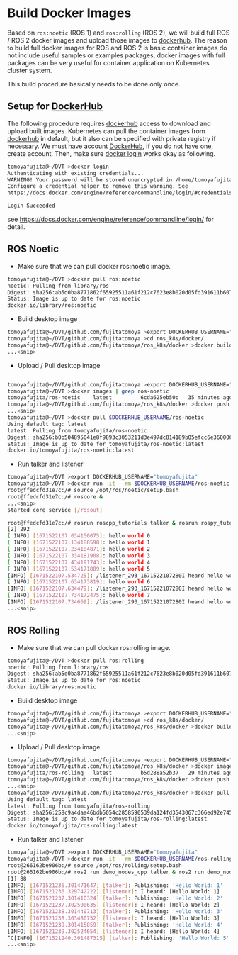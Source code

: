 # Build Docker Images

Based on `ros:noetic` (ROS 1) and `ros:rolling` (ROS 2), we will build full ROS / ROS 2 docker images and upload those images to [dockerhub](https://hub.docker.com/).
The reason to build full docker images for ROS and ROS 2 is basic container images do not include useful samples or examples packages, docker images with full packages can be very useful for container application on Kubernetes cluster system.

This build procedure basically needs to be done only once.

## Setup for [DockerHub](https://hub.docker.com/)

The following procedure requires [dockerhub](https://hub.docker.com/) access to download and upload built images.
Kubernetes can pull the container images from [dockerhub](https://hub.docker.com/) in default, but it also can be specified with private registry if necessary.
We must have account [DockerHub](https://hub.docker.com/), if you do not have one, create account.
Then, make sure [docker login](https://docs.docker.com/engine/reference/commandline/login/) works okay as following.

```bash
tomoyafujita@~/DVT >docker login
Authenticating with existing credentials...
WARNING! Your password will be stored unencrypted in /home/tomoyafujita/.docker/config.json.
Configure a credential helper to remove this warning. See
https://docs.docker.com/engine/reference/commandline/login/#credentials-store

Login Succeeded
```

see https://docs.docker.com/engine/reference/commandline/login/ for detail.

## ROS Noetic

- Make sure that we can pull docker ros:noetic image.

```bash
tomoyafujita@~/DVT >docker pull ros:noetic
noetic: Pulling from library/ros
Digest: sha256:ab5d0ba8771862f65925511a61f212c7623e8b020d05fd391611b6071e0e43c2
Status: Image is up to date for ros:noetic
docker.io/library/ros:noetic
```

- Build desktop image

```bash
tomoyafujita@~/DVT/github.com/fujitatomoya >export DOCKERHUB_USERNAME="tomoyafujita"
tomoyafujita@~/DVT/github.com/fujitatomoya >cd ros_k8s/docker/
tomoyafujita@~/DVT/github.com/fujitatomoya/ros_k8s/docker >docker build --rm -f Dockerfile.noetic -t $DOCKERHUB_USERNAME/ros-noetic .
...<snip>
```

- Upload / Pull desktop image

```bash

tomoyafujita@~/DVT/github.com/fujitatomoya >export DOCKERHUB_USERNAME="tomoyafujita"
tomoyafujita@~/DVT >docker images | grep ros-noetic
tomoyafujita/ros-noetic    latest         6cda625eb50c   35 minutes ago   3.44GB
tomoyafujita@~/DVT/github.com/fujitatomoya/ros_k8s/docker >docker push $DOCKERHUB_USERNAME/ros-noetic
...<snip>
tomoyafujita@~/DVT >docker pull $DOCKERHUB_USERNAME/ros-noetic
Using default tag: latest
latest: Pulling from tomoyafujita/ros-noetic
Digest: sha256:b0b504895041e8f9893c3053211d3e497dc814189b05efcc6e3600064a7a4833
Status: Image is up to date for tomoyafujita/ros-noetic:latest
docker.io/tomoyafujita/ros-noetic:latest
```

- Run talker and listener

```bash
tomoyafujita@~/DVT >export DOCKERHUB_USERNAME="tomoyafujita"
tomoyafujita@~/DVT >docker run -it --rm $DOCKERHUB_USERNAME/ros-noetic /bin/bash
root@ffedcfd31e7c:/# source /opt/ros/noetic/setup.bash
root@ffedcfd31e7c:/# roscore &
...<snip>
started core service [/rosout]

root@ffedcfd31e7c:/# rosrun roscpp_tutorials talker & rosrun rospy_tutorials listener.py
[2] 292
[ INFO] [1671522107.034150075]: hello world 0
[ INFO] [1671522107.134188598]: hello world 1
[ INFO] [1671522107.234184871]: hello world 2
[ INFO] [1671522107.334181908]: hello world 3
[ INFO] [1671522107.434191743]: hello world 4
[ INFO] [1671522107.534171889]: hello world 5
[INFO] [1671522107.534725]: /listener_293_1671522107280I heard hello world 5
[ INFO] [1671522107.634173819]: hello world 6
[INFO] [1671522107.634479]: /listener_293_1671522107280I heard hello world 6
[ INFO] [1671522107.734172475]: hello world 7
[INFO] [1671522107.734669]: /listener_293_1671522107280I heard hello world 7
...<snip>
```

## ROS Rolling

- Make sure that we can pull docker ros:rolling image.

```bash
tomoyafujita@~/DVT >docker pull ros:rolling
noetic: Pulling from library/ros
Digest: sha256:ab5d0ba8771862f65925511a61f212c7623e8b020d05fd391611b6071e0e43c2
Status: Image is up to date for ros:noetic
docker.io/library/ros:noetic
```

- Build desktop image

```bash
tomoyafujita@~/DVT/github.com/fujitatomoya >export DOCKERHUB_USERNAME="tomoyafujita"
tomoyafujita@~/DVT/github.com/fujitatomoya >cd ros_k8s/docker/
tomoyafujita@~/DVT/github.com/fujitatomoya/ros_k8s/docker >docker build --rm -f Dockerfile.rolling -t $DOCKERHUB_USERNAME/ros-rolling .
...<snip>
```

- Upload / Pull desktop image

```bash
tomoyafujita@~/DVT/github.com/fujitatomoya >export DOCKERHUB_USERNAME="tomoyafujita"
tomoyafujita@~/DVT/github.com/fujitatomoya/ros_k8s/docker >docker images | grep ros-rolling
tomoyafujita/ros-rolling   latest         b5d288a52b37   29 minutes ago   3.57GB
tomoyafujita@~/DVT/github.com/fujitatomoya/ros_k8s/docker >docker push $DOCKERHUB_USERNAME/ros-rolling
...<snip>
tomoyafujita@~/DVT/github.com/fujitatomoya/ros_k8s/docker >docker pull $DOCKERHUB_USERNAME/ros-rolling
Using default tag: latest
latest: Pulling from tomoyafujita/ros-rolling
Digest: sha256:258c9a4daa46bdb5054c2858590539da124fd3543067c366ed92e745681ba9e3
Status: Image is up to date for tomoyafujita/ros-rolling:latest
docker.io/tomoyafujita/ros-rolling:latest
```

- Run talker and listener

```bash
tomoyafujita@~/DVT >export DOCKERHUB_USERNAME="tomoyafujita"
tomoyafujita@~/DVT >docker run -it --rm $DOCKERHUB_USERNAME/ros-rolling /bin/bash
root@266162be906b:/# source /opt/ros/rolling/setup.bash
root@266162be906b:/# ros2 run demo_nodes_cpp talker & ros2 run demo_nodes_py listener
[1] 88
[INFO] [1671521236.301471647] [talker]: Publishing: 'Hello World: 1'
[INFO] [1671521236.329742222] [listener]: I heard: [Hello World: 1]
[INFO] [1671521237.301410324] [talker]: Publishing: 'Hello World: 2'
[INFO] [1671521237.302500635] [listener]: I heard: [Hello World: 2]
[INFO] [1671521238.301440713] [talker]: Publishing: 'Hello World: 3'
[INFO] [1671521238.303480752] [listener]: I heard: [Hello World: 3]
[INFO] [1671521239.301415859] [talker]: Publishing: 'Hello World: 4'
[INFO] [1671521239.302524654] [listener]: I heard: [Hello World: 4]
^C[INFO] [1671521240.301487315] [talker]: Publishing: 'Hello World: 5'
...<snip>
```
